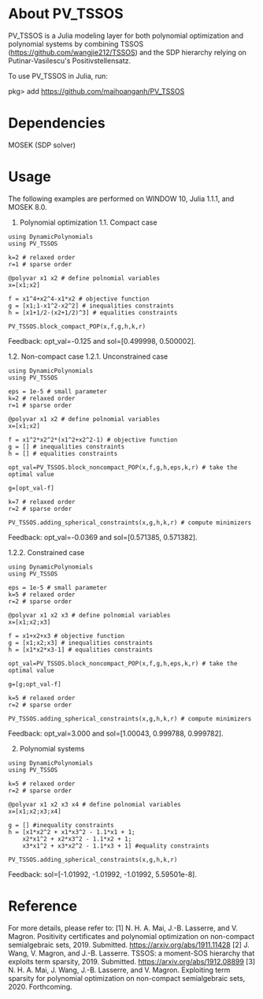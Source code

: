 # About PV_TSSOS
PV_TSSOS is a Julia modeling layer for both polynomial optimization and polynomial systems by combining TSSOS (https://github.com/wangjie212/TSSOS) and the SDP hierarchy relying on Putinar-Vasilescu's Positivstellensatz. 

To use PV_TSSOS in Julia, run:

pkg> add https://github.com/maihoanganh/PV_TSSOS

# Dependencies
MOSEK (SDP solver)

# Usage
The following examples are performed on WINDOW 10, Julia 1.1.1, and MOSEK 8.0.
1. Polynomial optimization
1.1. Compact case
```
using DynamicPolynomials
using PV_TSSOS

k=2 # relaxed order
r=1 # sparse order

@polyvar x1 x2 # define polnomial variables
x=[x1;x2] 

f = x1^4+x2^4-x1*x2 # objective function
g = [x1;1-x1^2-x2^2] # inequalities constraints
h = [x1+1/2-(x2+1/2)^3] # equalities constraints

PV_TSSOS.block_compact_POP(x,f,g,h,k,r)
```
Feedback: opt_val=-0.125 and sol=[0.499998, 0.500002].

1.2. Non-compact case
1.2.1. Unconstrained case
```
using DynamicPolynomials
using PV_TSSOS

eps = 1e-5 # small parameter
k=2 # relaxed order
r=1 # sparse order

@polyvar x1 x2 # define polnomial variables
x=[x1;x2] 

f = x1^2*x2^2*(x1^2+x2^2-1) # objective function
g = [] # inequalities constraints
h = [] # equalities constraints

opt_val=PV_TSSOS.block_noncompact_POP(x,f,g,h,eps,k,r) # take the optimal value

g=[opt_val-f]

k=7 # relaxed order
r=2 # sparse order

PV_TSSOS.adding_spherical_constraints(x,g,h,k,r) # compute minimizers
```
Feedback: opt_val=-0.0369 and sol=[0.571385, 0.571382].

1.2.2.  Constrained case
```
using DynamicPolynomials
using PV_TSSOS

eps = 1e-5 # small parameter
k=5 # relaxed order
r=2 # sparse order

@polyvar x1 x2 x3 # define polnomial variables
x=[x1;x2;x3] 

f = x1+x2+x3 # objective function
g = [x1;x2;x3] # inequalities constraints
h = [x1*x2*x3-1] # equalities constraints

opt_val=PV_TSSOS.block_noncompact_POP(x,f,g,h,eps,k,r) # take the optimal value

g=[g;opt_val-f]

k=5 # relaxed order
r=2 # sparse order

PV_TSSOS.adding_spherical_constraints(x,g,h,k,r) # compute minimizers
```
Feedback: opt_val=3.000 and sol=[1.00043, 0.999788, 0.999782].

2. Polynomial systems
```
using DynamicPolynomials
using PV_TSSOS

k=5 # relaxed order
r=2 # sparse order

@polyvar x1 x2 x3 x4 # define polnomial variables
x=[x1;x2;x3;x4] 

g = [] #inequality constraints
h = [x1*x2^2 + x1*x3^2 - 1.1*x1 + 1;
    x2*x1^2 + x2*x3^2 - 1.1*x2 + 1;
    x3*x1^2 + x3*x2^2 - 1.1*x3 + 1] #equality constraints

PV_TSSOS.adding_spherical_constraints(x,g,h,k,r)
```
Feedback: sol=[-1.01992, -1.01992, -1.01992, 5.59501e-8].

# Reference
For more details, please refer to:
[1]	N. H. A. Mai, J.-B. Lasserre, and V. Magron. Positivity certificates and polynomial optimization on non-compact semialgebraic sets, 2019. Submitted.
https://arxiv.org/abs/1911.11428
[2]	J. Wang, V. Magron, and J.-B. Lasserre. TSSOS: a moment-SOS hierarchy that exploits term sparsity, 2019. Submitted. 
https://arxiv.org/abs/1912.08899
[3] N. H. A. Mai, J. Wang, J.-B. Lasserre, and V. Magron. Exploiting term sparsity for polynomial optimization on non-compact semialgebraic sets, 2020. Forthcoming.
